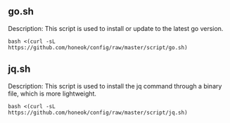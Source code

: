 ## go.sh

Description: This script is used to install or update to the latest go version.

```shell
bash <(curl -sL https://github.com/honeok/config/raw/master/script/go.sh)
```

## jq.sh

Description: This script is used to install the jq command through a binary file, which is more lightweight.

```shell
bash <(curl -sL https://github.com/honeok/config/raw/master/script/jq.sh)
```